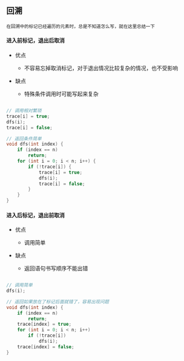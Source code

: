 ## 回溯

    在回溯中的标记已经遍历的元素时，总是不知道怎么写，就在这里总结一下

#### 进入前标记，退出后取消

- 优点
    - 不容易忘掉取消标记，对于退出情况比较复杂的情况，也不受影响

- 缺点
    - 特殊条件调用时可能写起来复杂

```cpp

// 调用相对繁琐
trace[i] = true;
dfs(i);
trace[i] = false;

// 返回条件简单
void dfs(int index) {
    if (index == n) 
        return;
    for (int i = 0; i < n; i++) {
        if (!trace[i]) {
            trace[i] = true;
            dfs(i);
            trace[i] = false;
        }
    }
}

```

#### 进入后标记，退出前取消

- 优点
    - 调用简单

- 缺点
    - 返回语句书写顺序不能出错

```cpp

// 调用简单
dfs(i);

// 返回如果放在了标记后面就错了，容易出现问题
void dfs(int index) {
    if (index == n)
        return;
    trace[index] = true;
    for (int i = 0; i < n; i++)
        if (!trace[i])
            dfs(i);
    trace[index] = false;
}

```